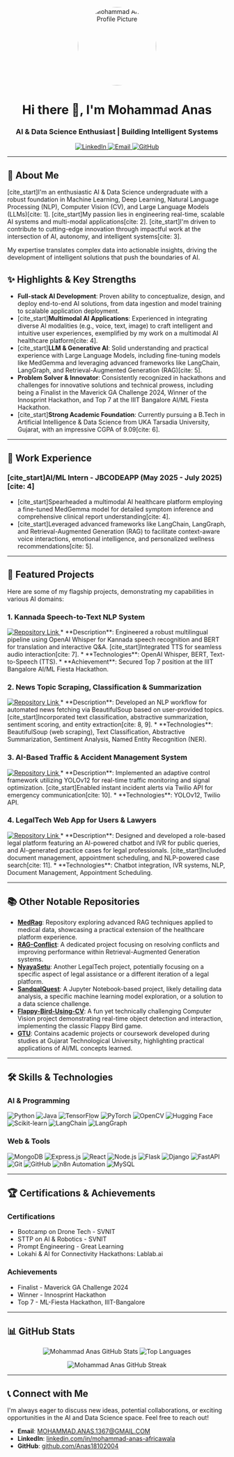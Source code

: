 <p align="center">
  <a href="https://github.com/Anas18102004">
    <img src="https://avatars.githubusercontent.com/u/YOUR_GITHUB_USER_ID?v=4" alt="Mohammad Anas Profile Picture" width="180" height="180" style="border-radius: 50%;">
  </a>
</p>

<h1 align="center">Hi there 👋, I'm Mohammad Anas</h1>
<h3 align="center">AI & Data Science Enthusiast | Building Intelligent Systems</h3>

<p align="center">
  <a href="https://www.linkedin.com/in/mohammad-anas-africawala/" target="_blank">
    <img src="https://img.shields.io/badge/-LinkedIn-0077B5?style=for-the-badge&logo=linkedin&logoColor=white" alt="LinkedIn">
  </a>
  <a href="mailto:MOHAMMAD.ANAS.1367@GMAIL.COM">
    <img src="https://img.shields.io/badge/-Email-D14836?style=for-the-badge&logo=gmail&logoColor=white" alt="Email">
  </a>
  <a href="https://github.com/Anas18102004" target="_blank">
    <img src="https://img.shields.io/badge/-GitHub-181717?style=for-the-badge&logo=github&logoColor=white" alt="GitHub">
  </a>
  </p>

---

## 🚀 About Me

[cite_start]I'm an enthusiastic AI & Data Science undergraduate with a robust foundation in Machine Learning, Deep Learning, Natural Language Processing (NLP), Computer Vision (CV), and Large Language Models (LLMs)[cite: 1]. [cite_start]My passion lies in engineering real-time, scalable AI systems and multi-modal applications[cite: 2]. [cite_start]I'm driven to contribute to cutting-edge innovation through impactful work at the intersection of AI, autonomy, and intelligent systems[cite: 3].

My expertise translates complex data into actionable insights, driving the development of intelligent solutions that push the boundaries of AI.

## ✨ Highlights & Key Strengths

* **Full-stack AI Development**: Proven ability to conceptualize, design, and deploy end-to-end AI solutions, from data ingestion and model training to scalable application deployment.
* [cite_start]**Multimodal AI Applications**: Experienced in integrating diverse AI modalities (e.g., voice, text, image) to craft intelligent and intuitive user experiences, exemplified by my work on a multimodal AI healthcare platform[cite: 4].
* [cite_start]**LLM & Generative AI**: Solid understanding and practical experience with Large Language Models, including fine-tuning models like MedGemma and leveraging advanced frameworks like LangChain, LangGraph, and Retrieval-Augmented Generation (RAG)[cite: 5].
* **Problem Solver & Innovator**: Consistently recognized in hackathons and challenges for innovative solutions and technical prowess, including being a Finalist in the Maverick GA Challenge 2024, Winner of the Innosprint Hackathon, and Top 7 at the IIIT Bangalore AI/ML Fiesta Hackathon.
* [cite_start]**Strong Academic Foundation**: Currently pursuing a B.Tech in Artificial Intelligence & Data Science from UKA Tarsadia University, Gujarat, with an impressive CGPA of 9.09[cite: 6].

---

## 💼 Work Experience

### [cite_start]AI/ML Intern - JBCODEAPP (May 2025 - July 2025) [cite: 4]

* [cite_start]Spearheaded a multimodal AI healthcare platform employing a fine-tuned MedGemma model for detailed symptom inference and comprehensive clinical report understanding[cite: 4].
* [cite_start]Leveraged advanced frameworks like LangChain, LangGraph, and Retrieval-Augmented Generation (RAG) to facilitate context-aware voice interactions, emotional intelligence, and personalized wellness recommendations[cite: 5].

---

## 🔬 Featured Projects

Here are some of my flagship projects, demonstrating my capabilities in various AI domains:

### 1. Kannada Speech-to-Text NLP System
<a href="https://github.com/Anas18102004/AI-News-Scraper-Analysis" target="_blank">
  <img src="https://img.shields.io/badge/Repository-Visit-blueviolet?style=for-the-badge&logo=github" alt="Repository Link">
</a>
* **Description**: Engineered a robust multilingual pipeline using OpenAI Whisper for Kannada speech recognition and BERT for translation and interactive Q&A. [cite_start]Integrated TTS for seamless audio interaction[cite: 7].
* **Technologies**: OpenAI Whisper, BERT, Text-to-Speech (TTS).
* **Achievement**: Secured Top 7 position at the IIIT Bangalore AI/ML Fiesta Hackathon.

### 2. News Topic Scraping, Classification & Summarization
<a href="https://github.com/Anas18102004/AI-News-Scraper-Analysis" target="_blank">
  <img src="https://img.shields.io/badge/Repository-Visit-blueviolet?style=for-the-badge&logo=github" alt="Repository Link">
</a>
* **Description**: Developed an NLP workflow for automated news fetching via BeautifulSoup based on user-provided topics. [cite_start]Incorporated text classification, abstractive summarization, sentiment scoring, and entity extraction[cite: 8, 9].
* **Technologies**: BeautifulSoup (web scraping), Text Classification, Abstractive Summarization, Sentiment Analysis, Named Entity Recognition (NER).

### 3. AI-Based Traffic & Accident Management System
<a href="https://github.com/Anas18102004/Urban-Navigator" target="_blank">
  <img src="https://img.shields.io/badge/Repository-Visit-blueviolet?style=for-the-badge&logo=github" alt="Repository Link">
</a>
* **Description**: Implemented an adaptive control framework utilizing YOLOv12 for real-time traffic monitoring and signal optimization. [cite_start]Enabled instant incident alerts via Twilio API for emergency communication[cite: 10].
* **Technologies**: YOLOv12, Twilio API.

### 4. LegalTech Web App for Users & Lawyers
<a href="https://github.com/Anas18102004/Law_Ivr" target="_blank">
  <img src="https://img.shields.io/badge/Repository-Visit-blueviolet?style=for-the-badge&logo=github" alt="Repository Link">
</a>
* **Description**: Designed and developed a role-based legal platform featuring an AI-powered chatbot and IVR for public queries, and AI-generated practice cases for legal professionals. [cite_start]Included document management, appointment scheduling, and NLP-powered case search[cite: 11].
* **Technologies**: Chatbot integration, IVR systems, NLP, Document Management, Appointment Scheduling.

---

## 📚 Other Notable Repositories

* **[MedRag](https://github.com/Anas18102004/MedRag)**: Repository exploring advanced RAG techniques applied to medical data, showcasing a practical extension of the healthcare platform experience.
* **[RAG-Conflict](https://github.com/Anas18102004/RAG-Conflict)**: A dedicated project focusing on resolving conflicts and improving performance within Retrieval-Augmented Generation systems.
* **[NyayaSetu](https://github.com/Anas18102004/NyayaSetu)**: Another LegalTech project, potentially focusing on a specific aspect of legal assistance or a different iteration of a legal platform.
* **[SandqalQuest](https://github.com/Anas18102004/SandqalQuest)**: A Jupyter Notebook-based project, likely detailing data analysis, a specific machine learning model exploration, or a solution to a data science challenge.
* **[Flappy-Bird-Using-CV](https://github.com/Anas18102004/Flappy-Bird-Using-CV)**: A fun yet technically challenging Computer Vision project demonstrating real-time object detection and interaction, implementing the classic Flappy Bird game.
* **[GTU](https://github.com/Anas18102004/GTU)**: Contains academic projects or coursework developed during studies at Gujarat Technological University, highlighting practical applications of AI/ML concepts learned.

---

## 🛠️ Skills & Technologies

### AI & Programming
<p>
  <img src="https://img.shields.io/badge/Python-3776AB?style=for-the-badge&logo=python&logoColor=white" alt="Python">
  <img src="https://img.shields.io/badge/Java-007396?style=for-the-badge&logo=java&logoColor=white" alt="Java">
  <img src="https://img.shields.io/badge/TensorFlow-FF6F00?style=for-the-badge&logo=tensorflow&logoColor=white" alt="TensorFlow">
  <img src="https://img.shields.io/badge/PyTorch-EE4C2C?style=for-the-badge&logo=pytorch&logoColor=white" alt="PyTorch">
  <img src="https://img.shields.io/badge/OpenCV-5C3EE8?style=for-the-badge&logo=opencv&logoColor=white" alt="OpenCV">
  <img src="https://img.shields.io/badge/Hugging%20Face-FFD21C?style=for-the-badge&logo=huggingface&logoColor=black" alt="Hugging Face">
  <img src="https://img.shields.io/badge/Scikit--learn-F7931E?style=for-the-badge&logo=scikit-learn&logoColor=white" alt="Scikit-learn">
  <img src="https://img.shields.io/badge/LangChain-222222?style=for-the-badge&logo=langchain&logoColor=white" alt="LangChain">
  <img src="https://img.shields.io/badge/LangGraph-000000?style=for-the-badge&logo=langchain&logoColor=white" alt="LangGraph">
</p>

### Web & Tools
<p>
  <img src="https://img.shields.io/badge/MongoDB-47A248?style=for-the-badge&logo=mongodb&logoColor=white" alt="MongoDB">
  <img src="https://img.shields.io/badge/Express.js-000000?style=for-the-badge&logo=express&logoColor=white" alt="Express.js">
  <img src="https://img.shields.io/badge/React-61DAFB?style=for-the-badge&logo=react&logoColor=white" alt="React">
  <img src="https://img.shields.io/badge/Node.js-339933?style=for-the-badge&logo=node.js&logoColor=white" alt="Node.js">
  <img src="https://img.shields.io/badge/Flask-000000?style=for-the-badge&logo=flask&logoColor=white" alt="Flask">
  <img src="https://img.shields.io/badge/Django-092E20?style=for-the-badge&logo=django&logoColor=white" alt="Django">
  <img src="https://img.shields.io/badge/FastAPI-009688?style=for-the-badge&logo=fastapi&logoColor=white" alt="FastAPI">
  <img src="https://img.shields.io/badge/Git-F05032?style=for-the-badge&logo=git&logoColor=white" alt="Git">
  <img src="https://img.shields.io/badge/GitHub-181717?style=for-the-badge&logo=github&logoColor=white" alt="GitHub">
  <img src="https://img.shields.io/badge/n8n-FF621E?style=for-the-badge&logo=n8n&logoColor=white" alt="n8n Automation">
  <img src="https://img.shields.io/badge/MySQL-4479A1?style=for-the-badge&logo=mysql&logoColor=white" alt="MySQL">
</p>

---

## 🏆 Certifications & Achievements

### Certifications
* Bootcamp on Drone Tech - SVNIT
* STTP on AI & Robotics - SVNIT
* Prompt Engineering - Great Learning
* Lokahi & AI for Connectivity Hackathons: Lablab.ai

### Achievements
* Finalist - Maverick GA Challenge 2024
* Winner - Innosprint Hackathon
* Top 7 - ML-Fiesta Hackathon, IIIT-Bangalore

---

## 📊 GitHub Stats

<p align="center">
  <img src="https://github-readme-stats.vercel.app/api?username=Anas18102004&show_icons=true&theme=dark&hide_border=true&count_private=true" alt="Mohammad Anas GitHub Stats">
  <img src="https://github-readme-stats.vercel.app/api/top-langs/?username=Anas18102004&layout=compact&theme=dark&hide_border=true" alt="Top Languages">
</p>

<p align="center">
  <img src="https://github-readme-streak-stats.herokuapp.com/?user=Anas18102004&theme=dark&hide_border=true" alt="Mohammad Anas GitHub Streak">
</p>

---

## 📞 Connect with Me

I'm always eager to discuss new ideas, potential collaborations, or exciting opportunities in the AI and Data Science space. Feel free to reach out!

* **Email**: [MOHAMMAD.ANAS.1367@GMAIL.COM](mailto:MOHAMMAD.ANAS.1367@GMAIL.COM)
* **LinkedIn**: [linkedin.com/in/mohammad-anas-africawala](https://www.linkedin.com/in/mohammad-anas-africawala)
* **GitHub**: [github.com/Anas18102004](https://github.com/Anas18102004)
